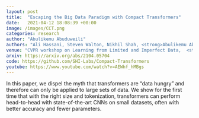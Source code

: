 ```yaml
---
layout: post
title:  "Escaping the Big Data Paradigm with Compact Transformers"
date:   2021-04-12 18:08:39 +00:00
image: /images/CCT.png
categories: research
author: "Abulikemu Abuduweili"
authors: "Ali Hassani, Steven Walton, Nikhil Shah, <strong>Abulikemu Abuduweili</strong>,  Jiachen Li, Humphrey Shi"
venue: "CVPR workshop on Learning from Limited and Imperfect Data,  <strong>[Invited Talk]</strong>"
arxiv: https://arxiv.org/abs/2104.05704 
code: https://github.com/SHI-Labs/Compact-Transformers 
youtube: https://www.youtube.com/watch?v=AEWhf_hMBgs 
---
```



In this paper, we dispel the myth that transformers are “data hungry” and therefore can only be applied to large sets of data. 
We show for the first time that with the right size and tokenization, transformers can perform head-to-head with state-of-the-art CNNs on small datasets, 
often with better accuracy and fewer parameters.
